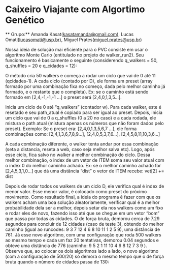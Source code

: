 # Caixeiro Viajante com Algortimo Genético
** Grupo:** Amanda Kasat(kasatamanda@gmail.com), Lucas Omati(lucasomati@usp.br), Miguel Prates(miguel.prates@usp.br)

Nossa ideia de solução mai eficiente para o PVC consiste em usar o algoritmo Monte Carlo (entitulado no projeto de walker_run2). Seu funcionamento é 
basicamente o seguinte (considerendo q_walkers = 50, q_shuffles = 20 e q_cidades = 12):

O método cria 50 walkers e começa a rodar um ciclo que vai de 0 até 11 (qcidades-1). A cada ciclo (contado por D), ele forma um preset (array formado 
por uma combinação fixa no começo, dada pelo melhor caminho já formado, e o restante que o completa). Ex: se o caminho está sendo formado em 
[2,4,-1,-1,-1 …] o preset será [2,4,0,1,3,5…].

Inicia um ciclo de 0 até “q_walkers” (contador w). Para cada walker, este é resetado e seu path_atual é copiado para ser igual ao preset. Depois, inicia
um ciclo que vai de 0 a q_shuffles (0 a 20 no caso) e a cada rodada, ele mistura o path atual (mistura apenas os números que não foram dados pelo preset).
Exemplo:
Se o preset era: [2,4,0,1,3,5,6,7 …], ele forma combinações como:
 [2,4,1,3,6,7,8,9…], [2,4,0,5,3,7,6…], [2,4,5,8,11,10,3,6…]
 
A cada combinação diferente, o walker tenta andar por essa combinação (seta a distancia, reseta a web, caso seja melhor salva etc). Logo, após esse ciclo,
fica salvo no walker a melhor combinação do ciclo. Dessa melhor combinação, o index de um vetor de ITEM soma seu valor atual com o index 0 do melhor 
caminho achado. Ex: se o melhor caminho achado for [2,4,5,3,1,0…] que dá uma distância “dist” o vetor de ITEM recebe: vet[2] += dist

Depois de rodar todos os walkers de um ciclo D, ele verifica qual é index de menor valor. Esse menor valor, é colocado como preset do próximo movimento.
Como resultado final, a ideia do programa é fazer com que os walkers acham uma boa solução aleatoriamente, verificar qual é a melhor probabilidade dela 
ser a melhor, depois setar ela nos walkers como um fixo e rodar eles de novo, fazendo isso até que se chegue em um vetor “bom” que passa por todas as 
cidades. O de força bruta, demorou cerca de 7.29 segundos para concluir de 12 cidades (caso de teste 3), obtendo do melhor caminho (igual ao runcodes: 
9 3 7 12 4 6 8 10 11 1 2 5 9), uma distância de 761. Já esse novo algoritmo, com uma configuração que roda 500 walkers ao mesmo tempo e cada um faz 20 
tentativas, demorou 0.04 segundos e obteve uma distância de 776 (caminho: 9 5 2 1 11 10 4 6 8 12 7 3 9 ). Observe que, ao colocar os dois algoritmos 
lado a lado, o novo algoritmo (com a configuração de 500/20) só demora o mesmo tempo que o de força bruta quando o número de cidades passa de 130:

